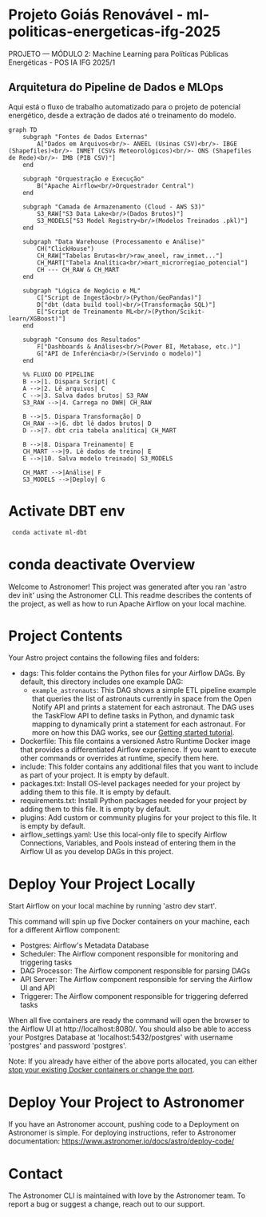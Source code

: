 # Projeto Goiás Renovável - ml-politicas-energeticas-ifg-2025
PROJETO — MÓDULO 2: Machine Learning para Políticas Públicas Energéticas - POS IA IFG 2025/1

## Arquitetura do Pipeline de Dados e MLOps

Aqui está o fluxo de trabalho automatizado para o projeto de potencial energético, desde a extração de dados até o treinamento do modelo.

```mermaid
graph TD
    subgraph "Fontes de Dados Externas"
        A["Dados em Arquivos<br/>- ANEEL (Usinas CSV)<br/>- IBGE (Shapefiles)<br/>- INMET (CSVs Meteorológicos)<br/>- ONS (Shapefiles de Rede)<br/>- IMB (PIB CSV)"]
    end

    subgraph "Orquestração e Execução"
        B("Apache Airflow<br/>Orquestrador Central")
    end

    subgraph "Camada de Armazenamento (Cloud - AWS S3)"
        S3_RAW["S3 Data Lake<br/>(Dados Brutos)"]
        S3_MODELS["S3 Model Registry<br/>(Modelos Treinados .pkl)"]
    end

    subgraph "Data Warehouse (Processamento e Análise)"
        CH("ClickHouse")
        CH_RAW["Tabelas Brutas<br/>raw_aneel, raw_inmet..."]
        CH_MART["Tabela Analítica<br/>mart_microrregiao_potencial"]
        CH --- CH_RAW & CH_MART
    end
    
    subgraph "Lógica de Negócio e ML"
        C["Script de Ingestão<br/>(Python/GeoPandas)"]
        D["dbt (data build tool)<br/>(Transformação SQL)"]
        E["Script de Treinamento ML<br/>(Python/Scikit-learn/XGBoost)"]
    end

    subgraph "Consumo dos Resultados"
        F["Dashboards & Análises<br/>(Power BI, Metabase, etc.)"]
        G["API de Inferência<br/>(Servindo o modelo)"]
    end

    %% FLUXO DO PIPELINE
    B -->|1. Dispara Script| C
    A -->|2. Lê arquivos| C
    C -->|3. Salva dados brutos| S3_RAW
    S3_RAW -->|4. Carrega no DWH| CH_RAW

    B -->|5. Dispara Transformação| D
    CH_RAW -->|6. dbt lê dados brutos| D
    D -->|7. dbt cria tabela analítica| CH_MART

    B -->|8. Dispara Treinamento| E
    CH_MART -->|9. Lê dados de treino| E
    E -->|10. Salva modelo treinado| S3_MODELS

    CH_MART -->|Análise| F
    S3_MODELS -->|Deploy| G
```


# Activate DBT env


```bash
 conda activate ml-dbt
```

conda deactivate
Overview
========

Welcome to Astronomer! This project was generated after you ran 'astro dev init' using the Astronomer CLI. This readme describes the contents of the project, as well as how to run Apache Airflow on your local machine.

Project Contents
================

Your Astro project contains the following files and folders:

- dags: This folder contains the Python files for your Airflow DAGs. By default, this directory includes one example DAG:
    - `example_astronauts`: This DAG shows a simple ETL pipeline example that queries the list of astronauts currently in space from the Open Notify API and prints a statement for each astronaut. The DAG uses the TaskFlow API to define tasks in Python, and dynamic task mapping to dynamically print a statement for each astronaut. For more on how this DAG works, see our [Getting started tutorial](https://www.astronomer.io/docs/learn/get-started-with-airflow).
- Dockerfile: This file contains a versioned Astro Runtime Docker image that provides a differentiated Airflow experience. If you want to execute other commands or overrides at runtime, specify them here.
- include: This folder contains any additional files that you want to include as part of your project. It is empty by default.
- packages.txt: Install OS-level packages needed for your project by adding them to this file. It is empty by default.
- requirements.txt: Install Python packages needed for your project by adding them to this file. It is empty by default.
- plugins: Add custom or community plugins for your project to this file. It is empty by default.
- airflow_settings.yaml: Use this local-only file to specify Airflow Connections, Variables, and Pools instead of entering them in the Airflow UI as you develop DAGs in this project.

Deploy Your Project Locally
===========================

Start Airflow on your local machine by running 'astro dev start'.

This command will spin up five Docker containers on your machine, each for a different Airflow component:

- Postgres: Airflow's Metadata Database
- Scheduler: The Airflow component responsible for monitoring and triggering tasks
- DAG Processor: The Airflow component responsible for parsing DAGs
- API Server: The Airflow component responsible for serving the Airflow UI and API
- Triggerer: The Airflow component responsible for triggering deferred tasks

When all five containers are ready the command will open the browser to the Airflow UI at http://localhost:8080/. You should also be able to access your Postgres Database at 'localhost:5432/postgres' with username 'postgres' and password 'postgres'.

Note: If you already have either of the above ports allocated, you can either [stop your existing Docker containers or change the port](https://www.astronomer.io/docs/astro/cli/troubleshoot-locally#ports-are-not-available-for-my-local-airflow-webserver).

Deploy Your Project to Astronomer
=================================

If you have an Astronomer account, pushing code to a Deployment on Astronomer is simple. For deploying instructions, refer to Astronomer documentation: https://www.astronomer.io/docs/astro/deploy-code/

Contact
=======

The Astronomer CLI is maintained with love by the Astronomer team. To report a bug or suggest a change, reach out to our support.
